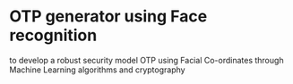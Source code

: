 # OTP generator using Face recognition

to develop a robust security model OTP using Facial Co-ordinates through Machine Learning algorithms and cryptography
